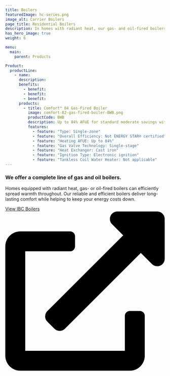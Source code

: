 ```yaml
---
title: Boilers
featuredImage: hc-series.png
image_alt: Carrier Boilers
page_title: Residential Boilers
description: In homes with radiant heat, our gas- and oil-fired boilers efficiently power your system and spread warmth. Find a boiler today.
has_hero_image: true
weight: 6

menu:
  main:
    parent: Products

Product:
  productLine:
    - name: 
      description:
      benefits:
        - benefit:
        - benefit:
        - benefit:
      products:
        - title: Comfort™ 84 Gas-Fired Boiler
          image: comfort-82-gas-fired-boiler-BWB.png
          productCode: BWB
          description: Up to 84% AFUE for standard moderate savings with standard comfort features.
          features:
            - feature: "Type: Single-zone"
            - feature: "Overall Efficiency: Not ENERGY STAR® certified"
            - feature: "Heating AFUE: Up to 84%"
            - feature: "Gas Valve Technology: Single-stage"
            - feature: "Heat Exchanger: Cast iron"
            - feature: "Ignition Type: Electronic ignition"
            - feature: "Tankless Coil Water Heater: Not applicable"
---
```


### We offer a complete line of gas and oil boilers.

Homes equipped with radiant heat, gas- or oil-fired boilers can efficiently spread warmth throughout. Our reliable and efficient boilers deliver long-lasting comfort while helping to keep your energy costs down.

<a href="https://www.ibcboiler.com/consumer/products/" class="btn btn--primary btn-external" target="_blank" rel="noopener noreferrer">View IBC Boilers <svg xmlns="http://www.w3.org/2000/svg" viewBox="0 0 512 512"><path d="M432,320H400a16,16,0,0,0-16,16V448H64V128H208a16,16,0,0,0,16-16V80a16,16,0,0,0-16-16H48A48,48,0,0,0,0,112V464a48,48,0,0,0,48,48H400a48,48,0,0,0,48-48V336A16,16,0,0,0,432,320ZM488,0h-128c-21.37,0-32.05,25.91-17,41l35.73,35.73L135,320.37a24,24,0,0,0,0,34L157.67,377a24,24,0,0,0,34,0L435.28,133.32,471,169c15,15,41,4.5,41-17V24A24,24,0,0,0,488,0Z"/></svg></a>
